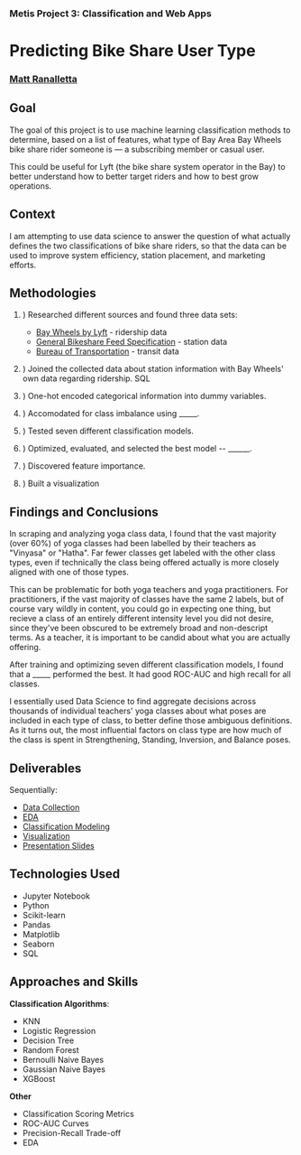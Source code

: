 ### Metis Project 3: Classification and Web Apps

# Predicting Bike Share User Type

### [Matt Ranalletta](https://www.linkedin.com/in/matthewranalletta/)

## Goal

The goal of this project is to use machine learning classification methods to determine, based on a list of features, what type of Bay Area Bay Wheels bike share rider someone is — a subscribing member or casual user.

This could be useful for Lyft (the bike share system operator in the Bay) to better understand how to better target riders and how to best grow operations.

## Context

I am attempting to use data science to answer the question of what actually defines the two classifications of bike share riders, so that the data can be used to improve system efficiency, station placement, and marketing efforts.

## Methodologies

1. ) Researched different sources and found three data sets:
      - [Bay Wheels by Lyft](https://www.lyft.com/bikes/bay-wheels/system-data) - ridership data
      - [General Bikeshare Feed Specification](https://gbfs.baywheels.com/gbfs/gbfs.json) - station data
      - [Bureau of Transportation](https://data-usdot.opendata.arcgis.com/datasets/bikeshare) - transit data
      
2. ) Joined the collected data about station information with Bay Wheels' own data regarding ridership.
SQL
3. ) One-hot encoded categorical information into dummy variables.
4. ) Accomodated for class imbalance using _____.
5. ) Tested seven different classification models.
6. ) Optimized, evaluated, and selected the best model -- ______.
7. ) Discovered feature importance.
8. ) Built a visualization

## Findings and Conclusions

In scraping and analyzing yoga class data, I found that the vast majority (over 60%) of yoga classes had been labelled by their teachers as "Vinyasa" or "Hatha". Far fewer classes get labeled with the other class types, even if technically the class being offered actually is more closely aligned with one of those types.

This can be problematic for both yoga teachers and yoga practitioners. For practitioners, if the vast majority of classes have the same 2 labels, but of course vary wildly in content, you could go in expecting one thing, but recieve a class of an entirely different intensity level you did not desire, since they've been obscured to be extremely broad and non-descript terms. As a teacher, it is important to be candid about what you are actually offering.

After training and optimizing seven different classification models, I found that a _____ performed the best. It had good ROC-AUC and high recall for all classes.

I essentially used Data Science to find aggregate decisions across thousands of individual teachers' yoga classes about what poses are included in each type of class, to better define those ambiguous definitions. As it turns out, the most influential factors on class type are how much of the class is spent in Strengthening, Standing, Inversion, and Balance poses.

## Deliverables

Sequentially:

- [Data Collection](https://github.com/mattranalletta/03_predicting_bike_share_user_type/tree/main/data)
- [EDA]()
- [Classification Modeling]()
- [Visualization]()
- [Presentation Slides]()

## Technologies Used

- Jupyter Notebook
- Python
- Scikit-learn
- Pandas
- Matplotlib
- Seaborn
- SQL

## Approaches and Skills

**Classification Algorithms**:

- KNN
- Logistic Regression
- Decision Tree
- Random Forest
- Bernoulli Naive Bayes
- Gaussian Naive Bayes
- XGBoost

**Other**

- Classification Scoring Metrics
- ROC-AUC Curves
- Precision-Recall Trade-off
- EDA
